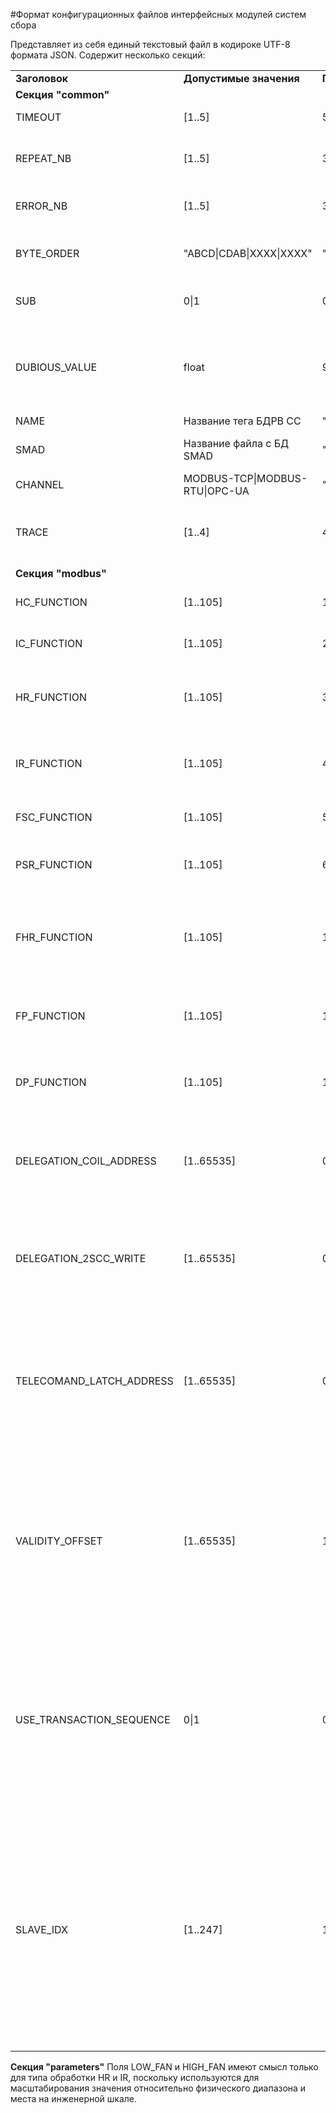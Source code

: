#Формат конфигурационных файлов интерфейсных модулей систем сбора

Представляет из себя единый текстовый файл в кодироке UTF-8 формата JSON.
Содержит несколько секций:
<div>
<table>
<tr><td><b>Заголовок</b></td><td><b>Допустимые значения</b></td><td><b>Пример значения</b></td><td><b>Описание</b></td></tr>
<tr><td><b>Секция "common"</b></td></tr>
<tr><td>TIMEOUT</td><td>[1..5]</td><td>5</td><td>Таймаут приема данных</td></tr>
<tr><td>REPEAT_NB</td><td>[1..5]</td><td>3</td><td>Допустимое количество повторных попыток отправки данных</td></tr>
<tr><td>ERROR_NB</td><td>[1..5]</td><td>3</td><td>Допустимое количество ошибок при приёме данных</td></tr>
<tr><td>BYTE_ORDER</td><td>"ABCD|CDAB|XXXX|XXXX"</td><td>"ABCD"</td><td>Порядок расположения принимаемых от СС байт</td></tr>
<tr><td>SUB</td><td>0|1</td><td>0</td><td>Требуется ли вычитать единицу из адресов регистров</td></tr>
<tr><td>DUBIOUS_VALUE</td><td>float</td><td>999999999.9</td><td>Значение константы, используемой в качестве признака недостоверности аналогового параметра</td></tr>
<tr><td>NAME</td><td>Название тега БДРВ СС</td><td>"/BI4500"</td><td>Код системы сбора</td></tr>
<tr><td>SMAD</td><td>Название файла с БД SMAD</td><td>"DB_LOCAL_SA.sqlite"</td><td>Название файла, содержащего БД SMAD</td></tr>
<tr><td>CHANNEL</td><td>MODBUS-TCP|MODBUS-RTU|OPC-UA</td><td>"MODBUS-TCP"</td><td>Тип системы сбора</td></tr>
<tr><td>TRACE</td><td>[1..4]</td><td>4</td><td>Уровень трассировки, возрастает с увеличением значения</td></tr>

<tr><td><b>Секция "modbus"</b></td></tr>
<tr><td>HC_FUNCTION</td><td>[1..105]</td><td>1</td><td>Код функции сбора дискретных параметров</td></tr>
<tr><td>IC_FUNCTION</td><td>[1..105]</td><td>2</td><td>Код функции сбора дискретных параметров</td></tr>
<tr><td>HR_FUNCTION</td><td>[1..105]</td><td>3</td><td>Код функции сбора аналоговых параметров размерностью в 16 бит</td></tr>
<tr><td>IR_FUNCTION</td><td>[1..105]</td><td>4</td><td>Код функции сбора аналоговых параметров размерностью в 16 бит</td></tr>
<tr><td>FSC_FUNCTION</td><td>[1..105]</td><td>5</td><td>Код функции записи бита в управляющие регистры</td></tr>
<tr><td>PSR_FUNCTION</td><td>[1..105]</td><td>6</td><td>Код функции записи байта в управляющие регистры</td></tr>
<tr><td>FHR_FUNCTION</td><td>[1..105]</td><td>103</td><td>Код функции сбора аналоговых параметров размерностью в 32 бит из двух последовательных регистров 16 бит</td></tr>
<tr><td>FP_FUNCTION</td><td>[1..105]</td><td>104</td><td>Код функции сбора аналоговых параметров размерностью в 32 бит</td></tr>
<tr><td>DP_FUNCTION</td><td>[1..105]</td><td>105</td><td>Код функции сбора аналоговых параметров размерностью в 64 бит</td></tr>
<tr><td>DELEGATION_COIL_ADDRESS</td><td>[1..65535]</td><td>0</td><td>Адрес регистра, запись в который обеспечивает передачу прав управления для СС с локального уровня до уровня АСУТП</td></tr>
<tr><td>DELEGATION_2SCC_WRITE</td><td>[1..65535]</td><td>0</td><td>Адрес регистра, запись в который обеспечивает возврат прав управления на уровень СС с дистанционного до местного уровня</td></tr>
<tr><td>TELECOMAND_LATCH_ADDRESS</td><td>[1..65535]</td><td>0</td><td>Запись "1" в данный регистр говорит СС о необходимости считывания команды с регистров управления. Служит дополнительной защитой при выдаче команды в качестве подтвержения.</td></tr>
<tr><td>VALIDITY_OFFSET</td><td>[1..65535]</td><td>100</td><td>Смещение битовых полей достоверностей дискретных сигналов. Используется для автоматического чтения достоверностей из битовых полей по указанному смещению относительно адресов данных.</td></tr>
<tr><td>USE_TRANSACTION_SEQUENCE</td><td>0|1</td><td>0</td><td>Признак использования автоматически формируемого номера транзакции между клиентом и сервером. В случае использования, полученные от сервера пакеты с неизвестными номерами транзакций отбраковываются.</td></tr>
<tr><td>SLAVE_IDX</td><td>[1..247]</td><td>1</td><td>Идентификатор устройства MODBUS-RTU. Актуально только для режима работы MODBUS-RTU или для TCP при наличии в цепочке передачи конвертера протоколов RTU/TCP. Значение "0" зарезервировано для широковещательных запросов, их должны получать все сервера.</td></tr>
</table>

<tr><td><b>Секция "parameters"</b></td></tr>
Поля LOW_FAN и HIGH_FAN имеют смысл только для типа обработки HR и IR, поскольку используются для масштабирования значения относительно физического диапазона и места на инженерной шкале.